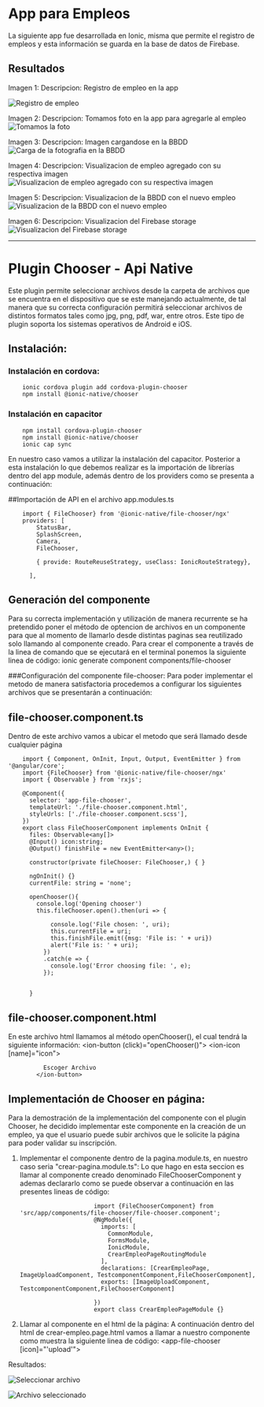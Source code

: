 # App para Empleos

La siguiente app fue desarrollada en Ionic, misma que permite el registro de empleos y esta información se guarda en la base de datos de Firebase.

## Resultados

Imagen 1:
Descripcion: Registro de empleo en la app

![Registro de empleo](1.PNG)

Imagen 2:
Descripcion: Tomamos foto en la app para agregarle al empleo
![Tomamos la foto](2.PNG)

Imagen 3:
Descripcion: Imagen cargandose en la BBDD
![Carga de la fotografia en la BBDD](3.PNG)

Imagen 4:
Descripcion: Visualizacion de empleo agregado con su respectiva imagen
![Visualizacion de empleo agregado con su respectiva imagen](4.PNG)

Imagen 5:
Descripcion: Visualizacion de la BBDD con el nuevo empleo
![Visualizacion de la BBDD con el nuevo empleo](5.PNG)

Imagen 6:
Descripcion: Visualizacion del Firebase storage
![Visualizacion del Firebase storage](6.PNG)


---------------------------------------------------------------------------
# Plugin Chooser - Api Native
Este plugin permite seleccionar archivos desde la carpeta de archivos que se encuentra en el dispositivo que se este manejando actualmente, de tal manera que su correcta configuración permitirá seleccionar archivos de distintos formatos tales como jpg, png, pdf, war, entre otros. Este tipo de plugin soporta los sistemas operativos de Android e iOS.


## Instalación:

### Instalación en cordova:
        ionic cordova plugin add cordova-plugin-chooser
        npm install @ionic-native/chooser

### Instalación en capacitor
        npm install cordova-plugin-chooser
        npm install @ionic-native/chooser
        ionic cap sync

En nuestro caso vamos a utilizar la instalación del capacitor. Posterior a esta instalación lo que debemos realizar es la importación de librerías dentro del app module, además dentro de los providers como se presenta a continuación:


##Importación de API en el archivo app.modules.ts

        import { FileChooser} from '@ionic-native/file-chooser/ngx'
        providers: [
            StatusBar,
            SplashScreen,
            Camera,
            FileChooser,

            { provide: RouteReuseStrategy, useClass: IonicRouteStrategy},

          ],
  
## Generación del componente
Para su correcta implementación y utilización de manera recurrente se ha pretendido poner el método de optencion de archivos en un componente para que al momento de llamarlo desde distintas paginas sea reutilizado solo llamando al componente creado.
Para crear el componente a través de la linea de comando que se ejecutará en el terminal ponemos la siguiente linea de código:
ionic generate component components/file-chooser

###Configuración del componente file-chooser:
Para poder implementar el metodo de manera satisfactoria procedemos a configurar los siguientes archivos que se presentarán a continuación:

  ## file-chooser.component.ts
  Dentro de este archivo vamos a ubicar el metodo que será llamado desde cualquier página
  
        import { Component, OnInit, Input, Output, EventEmitter } from '@angular/core';
        import {FileChooser} from '@ionic-native/file-chooser/ngx'
        import { Observable } from 'rxjs';

        @Component({
          selector: 'app-file-chooser',
          templateUrl: './file-chooser.component.html',
          styleUrls: ['./file-chooser.component.scss'],
        })
        export class FileChooserComponent implements OnInit {
          files: Observable<any[]>
          @Input() icon:string;
          @Output() finishFile = new EventEmitter<any>();

          constructor(private fileChooser: FileChooser,) { }

          ngOnInit() {}
          currentFile: string = 'none';

          openChooser(){
            console.log('Opening chooser')
            this.fileChooser.open().then(uri => {

                console.log('File chosen: ', uri);
                this.currentFile = uri;
                this.finishFile.emit({msg: 'File is: ' + uri})
                alert('File is: ' + uri);
              })
              .catch(e => {
                console.log('Error choosing file: ', e);
              });


          }
          
  ## file-chooser.component.html
 En este archivo html llamamos al método openChooser(), el cual tendrá la siguiente información:
             <ion-button (click)="openChooser()">
              <ion-icon [name]="icon"></ion-icon>

              Escoger Archivo
            </ion-button>




## Implementación de Chooser en página:
Para la demostración de la implementación del componente con el plugin Chooser, he decidido implementar este componente en la creación de un empleo, ya que el usuario puede subir archivos que le solicite la página para poder validar su inscripción.

1) Implementar el componente dentro de la pagina.module.ts, en nuestro caso seria "crear-pagina.module.ts":
Lo que hago en esta seccion es llamar al componente creado denominado FileChooserComponent y ademas declararlo como se puede observar a continuación en las presentes lineas de código:

                            import {FileChooserComponent} from 'src/app/components/file-chooser/file-chooser.component';
                            @NgModule({
                              imports: [
                                CommonModule,
                                FormsModule,
                                IonicModule,
                                CrearEmpleoPageRoutingModule
                              ],
                              declarations: [CrearEmpleoPage, ImageUploadComponent, TestcomponentComponent,FileChooserComponent],
                              exports: [ImageUploadComponent, TestcomponentComponent,FileChooserComponent]

                            })
                            export class CrearEmpleoPageModule {}

2) Llamar al componente en el html de la página:
A continuación dentro del html de crear-empleo.page.html vamos a llamar a nuestro componente como muestra la siguiente linea de código:
<app-file-chooser [icon]="'upload'"></app-file-chooser>

Resultados:

![Seleccionar archivo](12.PNG)

![Archivo seleccionado](13.PNG)

